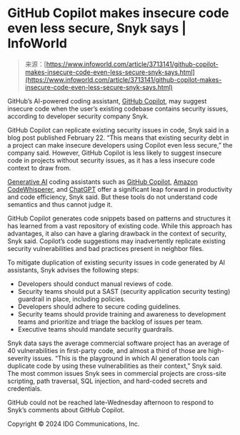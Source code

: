 <!--yml
category: 未分类
date: 2024-05-27 14:49:32
-->

# GitHub Copilot makes insecure code even less secure, Snyk says | InfoWorld

> 来源：[https://www.infoworld.com/article/3713141/github-copilot-makes-insecure-code-even-less-secure-snyk-says.html](https://www.infoworld.com/article/3713141/github-copilot-makes-insecure-code-even-less-secure-snyk-says.html)

GitHub’s AI-powered coding assistant, [GitHub Copilot](https://github.blog/2022-06-21-github-copilot-is-generally-available-to-all-developers/), may suggest insecure code when the user’s existing codebase contains security issues, according to developer security company Snyk.

GitHub Copilot can replicate existing security issues in code, Snyk said in a blog post published February 22\. “This means that existing security debt in a project can make insecure developers using Copilot even less secure,” the company said. However, GitHub Copilot is less likely to suggest insecure code in projects without security issues, as it has a less insecure code context to draw from.

[Generative AI](https://www.infoworld.com/article/3689973/what-is-generative-ai-artificial-intelligence-that-creates.html) coding assistants such as [GitHub Copilot](https://www.infoworld.com/article/3699140/review-codewhisperer-bard-and-copilot.html), [Amazon CodeWhisperer](https://www.infoworld.com/article/3699140/review-codewhisperer-bard-and-copilot.html), and [ChatGPT](https://www.infoworld.com/article/3689172/chatgpt-and-software-development.html) offer a significant leap forward in productivity and code efficiency, Snyk said. But these tools do not understand code semantics and thus cannot judge it.

GitHub Copilot generates code snippets based on patterns and structures it has learned from a vast repository of existing code. While this approach has advantages, it also can have a glaring drawback in the context of security, Snyk said. Copilot’s code suggestions may inadvertently replicate existing security vulnerabilities and bad practices present in neighbor files.

To mitigate duplication of existing security issues in code generated by AI assistants, Snyk advises the following steps:

*   Developers should conduct manual reviews of code.
*   Security teams should put a SAST (security application security testing) guardrail in place, including policies.
*   Developers should adhere to secure coding guidelines.
*   Security teams should provide training and awareness to development teams and prioritize and triage the backlog of issues per team.
*   Executive teams should mandate security guardrails.

Snyk data says the average commercial software project has an average of 40 vulnerabilities in first-party code, and almost a third of those are high-severity issues. “This is the playground in which AI generation tools can duplicate code by using these vulnerabilities as their context,” Snyk said. The most common issues Snyk sees in commercial projects are cross-site scripting, path traversal, SQL injection, and hard-coded secrets and credentials.

GitHub could not be reached late-Wednesday afternoon to respond to Snyk’s comments about GitHub Copilot.

Copyright © 2024 IDG Communications, Inc.